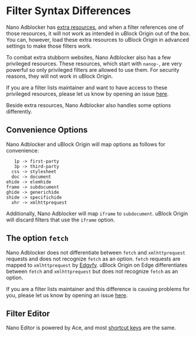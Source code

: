 # Filter Syntax Differences

Nano Adblocker has
[extra resources](https://github.com/NanoAdblocker/NanoCore2/blob/master/src/snippets.js),
and when a filter references one of those resources, it will not work as
intended in uBlock Origin out of the box. You can, however, load these extra
resources to uBlock Origin in advanced settings to make those filters work.

To combat extra stubborn websites, Nano Adblocker also has a few privileged
resources. These resources, which start with `nanop-`, are very powerful
so only privileged filters are allowed to use them. For security reasons,
they will not work in uBlock Origin.

If you are a filter lists maintainer and want to have access to these
privileged resources, please let us know by opening an issue
[here](https://github.com/NanoAdblocker/NanoCore/issues).

Beside extra resources, Nano Adblocker also handles some options differently.

## Convenience Options

Nano Adblocker and uBlock Origin will map options as follows for convenience:
```
   1p -> first-party
   3p -> third-party
  css -> stylesheet
  doc -> document
ehide -> elemhide
frame -> subdocument
ghide -> generichide
shide -> specifichide
  xhr -> xmlhttprequest
```

Additionally, Nano Adblocker will map `iframe` to `subdocument`. uBlock Origin
will discard filters that use the `iframe` option.

## The option `fetch`

Nano Adblocker does not differentiate between `fetch` and `xmlhttprequest`
requests and does not recognize `fetch` as an option. `fetch` requests
are mapped to `xmlhttprequest` by
[Edgyfy](https://github.com/jspenguin2017/Edgyfy). uBlock Origin on Edge
differentiates between `fetch` and `xmlhttprequest` but does not recognize
`fetch` as an option.

If you are a filter lists maintainer and this difference is causing problems
for you, please let us know by opening an issue
[here](https://github.com/NanoAdblocker/NanoCore/issues).

## Filter Editor

Nano Editor is powered by Ace, and most
[shortcut keys](https://github.com/ajaxorg/ace/wiki/Default-Keyboard-Shortcuts)
are the same.
